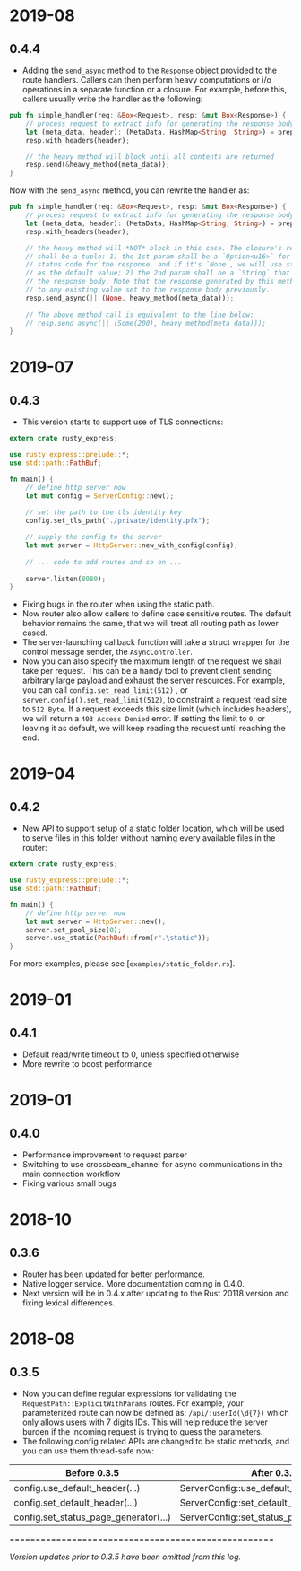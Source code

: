 # 2019-08
## 0.4.4
- Adding the `send_async` method to the `Response` object provided to the 
route handlers. Callers can then perform heavy computations or i/o operations
in a separate function or a closure. For example, before this, callers usually
write the handler as the following:

```rust
pub fn simple_handler(req: &Box<Request>, resp: &mut Box<Response>) {
    // process request to extract info for generating the response body.
    let (meta_data, header): (MetaData, HashMap<String, String>) = preprocess(req);
    resp.with_headers(header);

    // the heavy method will block until all contents are returned
    resp.send(&heavy_method(meta_data));
}
```

Now with the `send_async` method, you can rewrite the handler as:

```rust
pub fn simple_handler(req: &Box<Request>, resp: &mut Box<Response>) {
    // process request to extract info for generating the response body.
    let (meta_data, header): (MetaData, HashMap<String, String>) = preprocess(req);
    resp.with_headers(header);

    // the heavy method will *NOT* block in this case. The closure's return value 
    // shall be a tuple: 1) the 1st param shall be a `Option<u16>` for any special 
    // status code for the response, and if it's `None`, we will use status code 200 
    // as the default value; 2) the 2nd param shall be a `String` that will comprise
    // the response body. Note that the response generated by this method will be appended
    // to any existing value set to the response body previously.
    resp.send_async(|| (None, heavy_method(meta_data)));
    
    // The above method call is equivalent to the line below: 
    // resp.send_async(|| (Some(200), heavy_method(meta_data)));
}
```

# 2019-07
## 0.4.3
- This version starts to support use of TLS connections:
```rust
extern crate rusty_express;

use rusty_express::prelude::*;
use std::path::PathBuf;

fn main() {
    // define http server now
    let mut config = ServerConfig::new();
    
    // set the path to the tls identity key
    config.set_tls_path("./private/identity.pfx");

    // supply the config to the server
    let mut server = HttpServer::new_with_config(config);
   
    // ... code to add routes and so on ... 
    
    server.listen(8080);
}
```
- Fixing bugs in the router when using the static path.
- Now router also allow callers to define case sensitive routes. The default behavior
remains the same, that we will treat all routing path as lower cased.  
- The server-launching callback function will take a struct wrapper for the control
message sender, the `AsyncController`. 
- Now you can also specify the maximum length of the request we shall take per
request. This can be a handy tool to prevent client sending arbitrary large payload
and exhaust the server resources. For example, you can call `config.set_read_limit(512)` 
, or `server.config().set_read_limit(512)`, to constraint a request read size to `512 Byte`.
If a request exceeds this size limit (which includes headers), we will return a `403 Access
 Denied` error. If setting the limit to `0`, or leaving it as default, we will keep reading 
the request until reaching the end.      

# 2019-04
## 0.4.2
- New API to support setup of a static folder location, which will be used to serve files
in this folder without naming every available files in the router:

```rust
extern crate rusty_express;

use rusty_express::prelude::*;
use std::path::PathBuf;

fn main() {
    // define http server now
    let mut server = HttpServer::new();
    server.set_pool_size(8);
    server.use_static(PathBuf::from(r".\static"));
}
``` 

For more examples, please see [`examples/static_folder.rs`].
 
# 2019-01
## 0.4.1
- Default read/write timeout to 0, unless specified otherwise
- More rewrite to boost performance

# 2019-01
## 0.4.0
- Performance improvement to request parser
- Switching to use crossbeam_channel for async communications in the main connection workflow
- Fixing various small bugs

# 2018-10
## 0.3.6
- Router has been updated for better performance.
- Native logger service. More documentation coming in 0.4.0.
- Next version will be in 0.4.x after updating to the Rust 20118 version and fixing lexical differences. 

# 2018-08
## 0.3.5
- Now you can define regular expressions for validating the `RequestPath::ExplicitWithParams` 
routes. For example, your parameterized route can now be defined as: `/api/:userId(\d{7})` which only allows users with 
7 digits IDs. This will help reduce the server burden if the incoming request is trying to guess the parameters.
- The following config related APIs are changed to be static methods, and you can use them thread-safe now:
 
 Before 0.3.5  | After 0.3.5
 ------------- | -------------
 config.use_default_header(...)  | ServerConfig::use_default_header(...)
 config.set_default_header(...)  | ServerConfig::set_default_header(...)
 config.set_status_page_generator(...)  | ServerConfig::set_status_page_generator(...)
 
 ===================================================
 
 _Version updates prior to 0.3.5 have been omitted from this log._